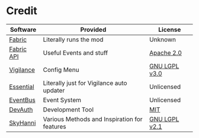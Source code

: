# Credit

| Software                                                       | Provided                                     | License                                                                       |
|----------------------------------------------------------------|----------------------------------------------|-------------------------------------------------------------------------------|
| [Fabric](https://fabricmc.net/)                                | Literally runs the mod                       | Unknown                                                                       |
| [Fabric API](https://github.com/FabricMC/fabric)               | Useful Events and stuff                      | [Apache 2.0](https://github.com/FabricMC/fabric/blob/master/LICENSE)          |
| [Vigilance](https://github.com/EssentialGG/Vigilance)          | Config Menu                                  | [GNU LGPL v3.0](https://github.com/EssentialGG/Vigilance/blob/master/LICENSE) |
| [Essential](https://essential.gg/)                             | Literally just for Vigilance auto updater    | Unlicensed                                                                    |
| [EventBus](https://github.com/pvpb0t/EventBus/tree/master/src) | Event System                                 | Unlicensed                                                                    |
| [DevAuth](https://github.com/DJtheRedstoner/DevAuth)           | Development Tool                             | [MIT](https://github.com/DJtheRedstoner/DevAuth/blob/master/LICENSE)          |
| [SkyHanni](https://github.com/hannibal002/SkyHanni)            | Various Methods and Inspiration for features | [GNU LGPL v2.1](https://github.com/hannibal002/SkyHanni/blob/beta/LICENSE)    |
